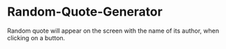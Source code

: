 # Random-Quote-Generator
Random quote will appear on the screen with the name of its author, when clicking on a button.
